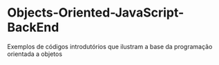 # Objects-Oriented-JavaScript-BackEnd
Exemplos de códigos introdutórios que ilustram a base da programação orientada a objetos
